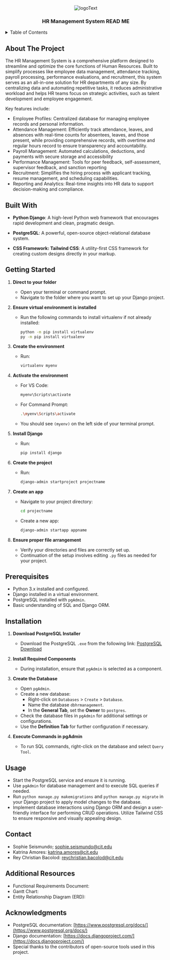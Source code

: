 <!-- PROJECT LOGO -->
<div align="center">
    <img src="https://github.com/user-attachments/assets/c56ec18e-af4d-42a2-8def-772cbefbb604" alt="logoText">
    <h3>HR Management System READ ME</h3>
</div>
<details>
  <summary>Table of Contents</summary>
  <ol>
    <li>
      <a href="#about-the-project">About The Project</a>
      <ul>
        <li><a href="#built-with">Built With</a></li>
      </ul>
    </li>
    <li>
      <a href="#getting-started">Getting Started</a>
      <ul>
        <li><a href="#prerequisites">Prerequisites</a></li>
        <li><a href="#installation">Installation</a></li>
      </ul>
    </li>
    <li><a href="#usage">Usage</a></li>
    <li><a href="#contact">Contact</a></li>
     <li><a href="#additional-resources">Additional Resources</a></li>
    <li><a href="#acknowledgments">Acknowledgments</a></li>
  </ol>
</details>

## About The Project

The HR Management System is a comprehensive platform designed to streamline and optimize the core functions of Human Resources. Built to simplify processes like employee data management, attendance tracking, payroll processing, performance evaluations, and recruitment, this system serves as an all-in-one solution for HR departments of any size. By centralizing data and automating repetitive tasks, it reduces administrative workload and helps HR teams focus on strategic activities, such as talent development and employee engagement.

Key features include:

- Employee Profiles: Centralized database for managing employee records and personal information.
- Attendance Management: Efficiently track attendance, leaves, and absences with real-time counts for absentees, leaves, and those present, while providing comprehensive records, with overtime and  regular hours record to ensure transparency and accountability.
- Payroll Management: Automated calculations, deductions, and payments with secure storage and accessibility
- Performance Management: Tools for peer feedback, self-assessment, supervisor feedback, and sanction reporting
- Recruitment: Simplifies the hiring process with applicant tracking, resume management, and scheduling capabilities.
- Reporting and Analytics: Real-time insights into HR data to support decision-making and compliance.



## Built With


- **Python Django**: A high-level Python web framework that encourages rapid development and clean, pragmatic design.
- **PostgreSQL**: A powerful, open-source object-relational database system.


- **CSS Framework: Tailwind CSS**: A utility-first CSS framework for creating custom designs directly in your markup.



## Getting Started

1. **Direct to your folder**
   - Open your terminal or command prompt.
   - Navigate to the folder where you want to set up your Django project.

2. **Ensure virtual environment is installed**
   - Run the following commands to install virtualenv if not already installed:
     ```bash
     python -m pip install virtualenv
     py -m pip install virtualenv
     ```

3. **Create the environment**
   - Run:
     ```bash
     virtualenv myenv
     ```

4. **Activate the environment**
   - For VS Code:
     ```bash
     myenv\Scripts\activate
     ```
   - For Command Prompt:
     ```bash
     .\myenv\Scripts\activate
     ```
   - You should see `(myenv)` on the left side of your terminal prompt.

5. **Install Django**
   - Run:
     ```bash
     pip install django
     ```

6. **Create the project**
   - Run:
     ```bash
     django-admin startproject projectname
     ```

7. **Create an app**
   - Navigate to your project directory:
     ```bash
     cd projectname
     ```
   - Create a new app:
     ```bash
     django-admin startapp appname
     ```

8. **Ensure proper file arrangement**
   - Verify your directories and files are correctly set up.
   - Continuation of the setup involves editing `.py` files as needed for your project.



## Prerequisites

- Python 3.x installed and configured.
- Django installed in a virtual environment.
- PostgreSQL installed with `pgAdmin`.
- Basic understanding of SQL and Django ORM.

## Installation
1. **Download PostgreSQL Installer**
   - Download the PostgreSQL `.exe` from the following link:
     [PostgreSQL Download](https://www.postgresql.org/ftp/pgadmin/pgadmin4/v8.12/windows/)

2. **Install Required Components**
   - During installation, ensure that `pgAdmin` is selected as a component.

3. **Create the Database**
   - Open `pgAdmin`.
   - Create a new database:
     - Right-click on `Databases` > `Create` > `Database`.
     - Name the database `dbhrmanagement`.
     - In the **General Tab**, set the **Owner** to `postgres`.
   - Check the database files in `pgAdmin` for additional settings or configurations.
   - Use the **Definition Tab** for further configuration if necessary.

4. **Execute Commands in pgAdmin**
   - To run SQL commands, right-click on the database and select `Query Tool`.


## Usage

- Start the PostgreSQL service and ensure it is running.
- Use `pgAdmin` for database management and to execute SQL queries if needed.
- Run `python manage.py makemigrations` and `python manage.py migrate` in your Django project to apply model changes to the database.
- Implement database interactions using Django ORM and design a user-friendly interface for performing CRUD operations. Utilize Tailwind CSS to ensure responsive and visually appealing design.


## Contact

- Sophie Seismundo; sophie.seismundo@cit.edu
- Katrina Amores: katrina.amores@cit.edu
- Rey Christian Bacolod: reychristian.bacolod@cit.edu


## Additional Resources 

- Functional Requirements Document: 
- Gantt Chart:
- Entity Relationship Diagram (ERD): 

## Acknowledgments

- PostgreSQL documentation: [https://www.postgresql.org/docs/](https://www.postgresql.org/docs/)
- Django documentation: [https://docs.djangoproject.com/](https://docs.djangoproject.com/)
- Special thanks to the contributors of open-source tools used in this project.






